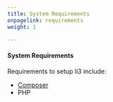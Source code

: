 ```yaml
---
title: System Requirements
onpagelink: requirements
weight: 1

---
```


#### **System Requirements**

Requirements to setup li3 include:

- [Composer](https://getcomposer.org/)
- PHP
 